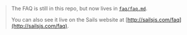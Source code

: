 > The FAQ is still in this repo, but now lives in [`faq/faq.md`](/faq/faq.md).
>
> You can also see it live on the Sails website at [http://sailsjs.com/faq](http://sailsjs.com/faq).
